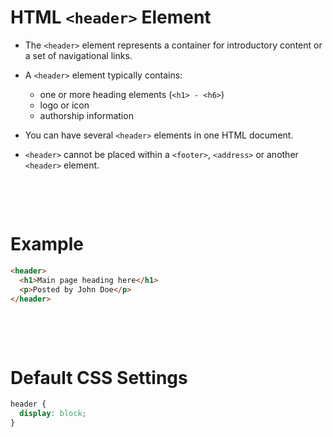 # HTML `<header>` Element

- The `<header>` element represents a container for introductory content or a set of navigational links.

- A `<header>` element typically contains:

  - one or more heading elements (`<h1> - <h6>`)
  - logo or icon
  - authorship information

- You can have several `<header>` elements in one HTML document.
- `<header>` cannot be placed within a `<footer>`, `<address>` or another `<header>` element.

&nbsp;

&nbsp;

# Example

```html
<header>
  <h1>Main page heading here</h1>
  <p>Posted by John Doe</p>
</header>
```

&nbsp;

&nbsp;

# Default CSS Settings

```css
header {
  display: block;
}
```
